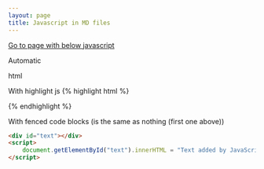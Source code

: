 ```yaml
---
layout: page
title: Javascript in MD files
---
```

[Go to page with below javascript](https://tikal86.github.io/javascript.html)

Automatic

html
    <div id="text"></div>
    <script>
        document.getElementById("text").innerHTML = "Text added by JavaScript code";
    </script>


With highlight js
{% highlight html %}
        <div id="text"></div>
        <script>
            document
                .getElementById("text")
                .innerHTML = "Text added by JavaScript code";
        </script>
{% endhighlight %}


With fenced code blocks (is the same as nothing (first one above))
``` html
<div id="text"></div>
<script>
    document.getElementById("text").innerHTML = "Text added by JavaScript code";
</script>
```
